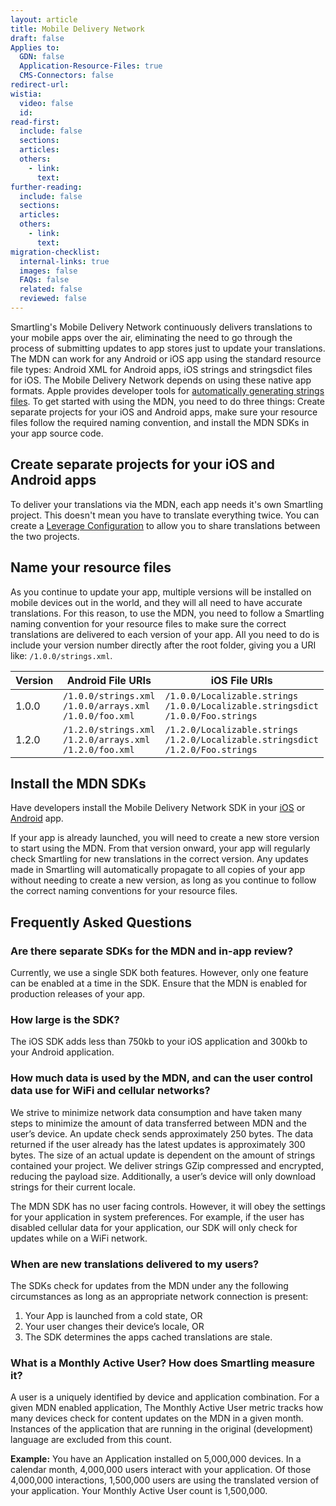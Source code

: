 ```yaml
---
layout: article
title: Mobile Delivery Network
draft: false
Applies to:
  GDN: false
  Application-Resource-Files: true
  CMS-Connectors: false
redirect-url:
wistia:
  video: false
  id:
read-first:
  include: false
  sections:
  articles:
  others:
    - link:
      text:
further-reading:
  include: false
  sections:
  articles:
  others:
    - link:
      text:
migration-checklist:
  internal-links: true
  images: false
  FAQs: false
  related: false
  reviewed: false
---
```


Smartling's Mobile Delivery Network continuously delivers translations to your mobile apps over the air, eliminating the need to go through the process of submitting updates to app stores just to update your translations. The MDN can work for any Android or iOS app using the standard resource file types: Android XML for Android apps, iOS strings and stringsdict files for iOS. The Mobile Delivery Network depends on using these native app formats. Apple provides developer tools for [automatically generating strings files](https://developer.apple.com/library/content/documentation/Cocoa/Conceptual/LoadingResources/Strings/Strings.html). To get started with using the MDN, you need to do three things: Create separate projects for your iOS and Android apps, make sure your resource files follow the required naming convention, and install the MDN SDKs in your app source code.

## Create separate projects for your iOS and Android apps

To deliver your translations via the MDN, each app needs it's own Smartling project. This doesn't mean you have to translate everything twice. You can create a [Leverage Configuration](/knowledge-base/articles/leverage-configuration/) to allow you to share translations between the two projects.

## Name your resource files

As you continue to update your app, multiple versions will be installed on mobile devices out in the world, and they will all need to have accurate translations. For this reason, to use the MDN, you need to follow a Smartling naming convention for your resource files to make sure the correct translations are delivered to each version of your app. All you need to do is include your version number directly after the root folder, giving you a URI like: `/1.0.0/strings.xml`.

Version  | Android File URIs  | iOS File URIs
---------| -------------------| -------------|
1.0.0    | `/1.0.0/strings.xml`<br >`/1.0.0/arrays.xml`<br >`/1.0.0/foo.xml` | `/1.0.0/Localizable.strings`<br >`/1.0.0/Localizable.stringsdict`<br >`/1.0.0/Foo.strings`
1.2.0    | `/1.2.0/strings.xml`<br >`/1.2.0/arrays.xml`<br >`/1.2.0/foo.xml` | `/1.2.0/Localizable.strings`<br >`/1.2.0/Localizable.stringsdict`<br >`/1.2.0/Foo.strings`

## Install the MDN SDKs

Have developers install the Mobile Delivery Network SDK in your [iOS](https://github.com/Smartling/ios-mdn-sdk) or [Android](https://github.com/Smartling/android-mdn-sdk) app.

If your app is already launched, you will need to create a new store version to start using the MDN. From that version onward, your app will regularly check Smartling for new translations in the correct version. Any updates made in Smartling will automatically propagate to all copies of your app without needing to create a new version, as long as you continue to follow the correct naming conventions for your resource files.

## Frequently Asked Questions

### Are there separate SDKs for the MDN and in-app review?

Currently, we use a single SDK both features. However, only one feature can be enabled at a time in the SDK. Ensure that the MDN is enabled for production releases of your app.

### How large is the SDK?

The iOS SDK adds less than 750kb to your iOS application and 300kb to your Android application.

### How much data is used by the MDN, and can the user control data use for WiFi and cellular networks?

We strive to minimize network data consumption and have taken many steps to minimize the amount of data transferred between MDN and the user’s device. An update check sends approximately 250 bytes. The data returned if the user already has the latest updates is approximately 300 bytes. The size of an actual update is dependent on the amount of strings contained your project. We deliver strings GZip compressed and encrypted, reducing the payload size. Additionally, a user’s device will only download strings for their current locale.


The MDN SDK has no user facing controls. However, it will obey the settings for your application in system preferences. For example, if the user has disabled cellular data for your application, our SDK will only check for updates while on a WiFi network.

### When are new translations delivered to my users?

The SDKs check for updates from the MDN under any the following circumstances as long as an appropriate network connection is present:
1. Your App is launched from a cold state, OR
2. Your user changes their device’s locale, OR
3. The SDK determines the apps cached translations are stale.

### What is a Monthly Active User? How does Smartling measure it?

A user is a uniquely identified by device and application combination. For a given MDN enabled application, The Monthly Active User metric tracks how many devices check for content updates on the MDN in a given month. Instances of the application that are running in the original (development) language are excluded from this count. 

**Example:**
You have an Application installed on 5,000,000 devices. In a calendar month, 4,000,000 users interact with your application. Of those 4,000,000 interactions, 1,500,000 users are using the translated version of your application. Your Monthly Active User count is 1,500,000.